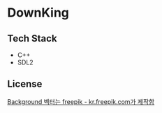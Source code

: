 # DownKing


## Tech Stack
- C++
- SDL2

## License
<a href="https://kr.freepik.com/vectors/background">Background 벡터는 freepik - kr.freepik.com가 제작함</a>

